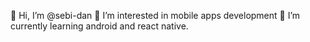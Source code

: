 👋 Hi, I’m @sebi-dan
👀 I’m interested in mobile apps development
🌱 I’m currently learning android and react native.
